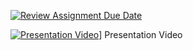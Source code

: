 [![Review Assignment Due Date](https://classroom.github.com/assets/deadline-readme-button-24ddc0f5d75046c5622901739e7c5dd533143b0c8e959d652212380cedb1ea36.svg)](https://classroom.github.com/a/xLFwbfXt)

[![Presentation Video](https://upload.wikimedia.org/wikipedia/commons/thumb/2/21/YouTube_icon_%282011-2013%29.svg/256px-YouTube_icon_%282011-2013%29.svg.png)](https://youtu.be/nlA5NwtUax8)]
Presentation Video
